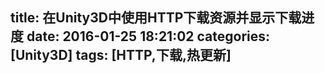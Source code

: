 title: 在Unity3D中使用HTTP下载资源并显示下载进度
date: 2016-01-25 18:21:02
categories: [Unity3D]
tags: [HTTP,下载,热更新]
---
